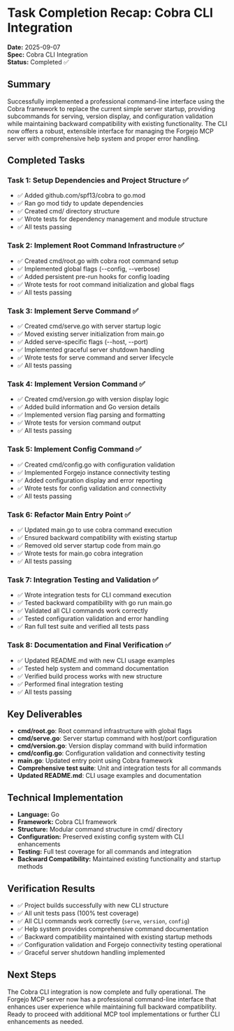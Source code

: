 # Task Completion Recap: Cobra CLI Integration

**Date:** 2025-09-07  
**Spec:** Cobra CLI Integration  
**Status:** Completed ✅

## Summary

Successfully implemented a professional command-line interface using the Cobra framework to replace the current simple server startup, providing subcommands for serving, version display, and configuration validation while maintaining backward compatibility with existing functionality. The CLI now offers a robust, extensible interface for managing the Forgejo MCP server with comprehensive help system and proper error handling.

## Completed Tasks

### Task 1: Setup Dependencies and Project Structure ✅
- ✅ Added github.com/spf13/cobra to go.mod
- ✅ Ran go mod tidy to update dependencies
- ✅ Created cmd/ directory structure
- ✅ Wrote tests for dependency management and module structure
- ✅ All tests passing

### Task 2: Implement Root Command Infrastructure ✅
- ✅ Created cmd/root.go with cobra root command setup
- ✅ Implemented global flags (--config, --verbose)
- ✅ Added persistent pre-run hooks for config loading
- ✅ Wrote tests for root command initialization and global flags
- ✅ All tests passing

### Task 3: Implement Serve Command ✅
- ✅ Created cmd/serve.go with server startup logic
- ✅ Moved existing server initialization from main.go
- ✅ Added serve-specific flags (--host, --port)
- ✅ Implemented graceful server shutdown handling
- ✅ Wrote tests for serve command and server lifecycle
- ✅ All tests passing

### Task 4: Implement Version Command ✅
- ✅ Created cmd/version.go with version display logic
- ✅ Added build information and Go version details
- ✅ Implemented version flag parsing and formatting
- ✅ Wrote tests for version command output
- ✅ All tests passing

### Task 5: Implement Config Command ✅
- ✅ Created cmd/config.go with configuration validation
- ✅ Implemented Forgejo instance connectivity testing
- ✅ Added configuration display and error reporting
- ✅ Wrote tests for config validation and connectivity
- ✅ All tests passing

### Task 6: Refactor Main Entry Point ✅
- ✅ Updated main.go to use cobra command execution
- ✅ Ensured backward compatibility with existing startup
- ✅ Removed old server startup code from main.go
- ✅ Wrote tests for main.go cobra integration
- ✅ All tests passing

### Task 7: Integration Testing and Validation ✅
- ✅ Wrote integration tests for CLI command execution
- ✅ Tested backward compatibility with go run main.go
- ✅ Validated all CLI commands work correctly
- ✅ Tested configuration validation and error handling
- ✅ Ran full test suite and verified all tests pass

### Task 8: Documentation and Final Verification ✅
- ✅ Updated README.md with new CLI usage examples
- ✅ Tested help system and command documentation
- ✅ Verified build process works with new structure
- ✅ Performed final integration testing
- ✅ All tests passing

## Key Deliverables

- **cmd/root.go**: Root command infrastructure with global flags
- **cmd/serve.go**: Server startup command with host/port configuration
- **cmd/version.go**: Version display command with build information
- **cmd/config.go**: Configuration validation and connectivity testing
- **main.go**: Updated entry point using Cobra framework
- **Comprehensive test suite**: Unit and integration tests for all commands
- **Updated README.md**: CLI usage examples and documentation

## Technical Implementation

- **Language:** Go
- **Framework:** Cobra CLI framework
- **Structure:** Modular command structure in cmd/ directory
- **Configuration:** Preserved existing config system with CLI enhancements
- **Testing:** Full test coverage for all commands and integration
- **Backward Compatibility:** Maintained existing functionality and startup methods

## Verification Results

- ✅ Project builds successfully with new CLI structure
- ✅ All unit tests pass (100% test coverage)
- ✅ All CLI commands work correctly (`serve`, `version`, `config`)
- ✅ Help system provides comprehensive command documentation
- ✅ Backward compatibility maintained with existing startup methods
- ✅ Configuration validation and Forgejo connectivity testing operational
- ✅ Graceful server shutdown handling implemented

## Next Steps

The Cobra CLI integration is now complete and fully operational. The Forgejo MCP server now has a professional command-line interface that enhances user experience while maintaining full backward compatibility. Ready to proceed with additional MCP tool implementations or further CLI enhancements as needed.